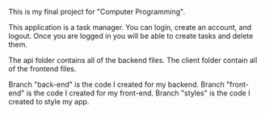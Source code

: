 This is my final project for "Computer Programming".

This application is a task manager. You can login, create an account, and logout. Once you are logged in you will be able to create tasks and delete them.

The api folder contains all of the backend files.
The client folder contain all of the frontend files.

Branch "back-end" is the code I created for my backend.
Branch "front-end" is the code I created for my front-end.
Branch "styles" is the code I created to style my app.
